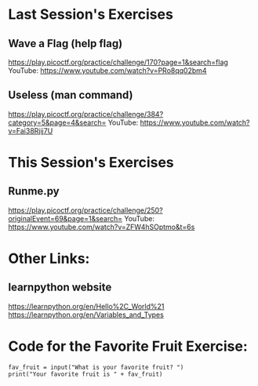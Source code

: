 # Last Session's Exercises
## Wave a Flag (help flag)
https://play.picoctf.org/practice/challenge/170?page=1&search=flag
YouTube:
https://www.youtube.com/watch?v=PRo8qq02bm4

## Useless (man command)
https://play.picoctf.org/practice/challenge/384?category=5&page=4&search=
YouTube:
https://www.youtube.com/watch?v=Fai38Rjij7U

# This Session's Exercises
## Runme.py
https://play.picoctf.org/practice/challenge/250?originalEvent=69&page=1&search=
YouTube:
https://www.youtube.com/watch?v=ZFW4hSOptmo&t=6s

# Other Links:
## learnpython website
https://learnpython.org/en/Hello%2C_World%21
https://learnpython.org/en/Variables_and_Types

# Code for the Favorite Fruit Exercise:

```
fav_fruit = input("What is your favorite fruit? ")
print("Your favorite fruit is " + fav_fruit)
```
